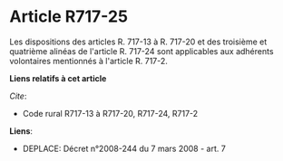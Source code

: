 # Article R717-25

Les dispositions des articles R. 717-13 à R. 717-20 et des troisième et quatrième alinéas de l'article R. 717-24 sont
applicables aux adhérents volontaires mentionnés à l'article R. 717-2.

**Liens relatifs à cet article**

_Cite_:

  - Code rural R717-13 à R717-20, R717-24, R717-2

**Liens**:

  - DEPLACE: Décret n°2008-244 du 7 mars 2008 - art. 7
